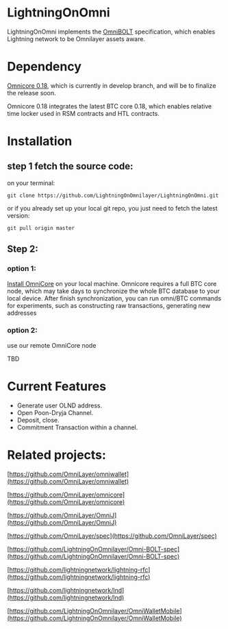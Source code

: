 # LightningOnOmni 

LightningOnOmni implements the [OmniBOLT](https://github.com/LightningOnOmnilayer/Omni-BOLT-spec) specification, which enables Lightning network to be Omnilayer assets aware. 

# Dependency

[Omnicore 0.18](https://github.com/OmniLayer/omnicore/tree/develop), which is currently in develop branch, and will be to finalize the release soon. 

Omnicore 0.18 integrates the latest BTC core 0.18, which enables relative time locker used in RSM contracts and HTL contracts.

# Installation

## step 1 fetch the source code:
on your terminal:

```
git clone https://github.com/LightningOnOmnilayer/LightningOnOmni.git
```

or if you already set up your local git repo, you just need to fetch the latest version: 

```
git pull origin master
```

## Step 2: 
### option 1: 
[Install OmniCore](https://github.com/OmniLayer/omnicore#installation) on your local machine. Omnicore requires a full BTC core node, which may take days to synchronize the whole BTC database to your local device. After finish synchronization, you can run omni/BTC commands for experiments, such as constructing raw transactions, generating new addresses  

### option 2: 
use our remote OmniCore node

TBD

# Current Features

* Generate user OLND address.  
* Open Poon-Dryja Channel.
* Deposit, close.
* Commitment Transaction within a channel.


# Related projects:



[https://github.com/OmniLayer/omniwallet](https://github.com/OmniLayer/omniwallet)

[https://github.com/OmniLayer/omnicore](https://github.com/OmniLayer/omnicore)

[https://github.com/OmniLayer/OmniJ](https://github.com/OmniLayer/OmniJ)

[https://github.com/OmniLayer/spec](https://github.com/OmniLayer/spec)

[https://github.com/LightningOnOmnilayer/Omni-BOLT-spec](https://github.com/LightningOnOmnilayer/Omni-BOLT-spec)

[https://github.com/lightningnetwork/lightning-rfc](https://github.com/lightningnetwork/lightning-rfc)

[https://github.com/lightningnetwork/lnd](https://github.com/lightningnetwork/lnd)

[https://github.com/LightningOnOmnilayer/OmniWalletMobile](https://github.com/LightningOnOmnilayer/OmniWalletMobile)





 


